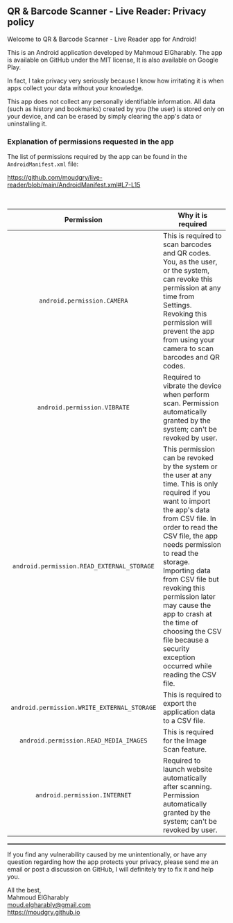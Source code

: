 ## QR & Barcode Scanner - Live Reader: Privacy policy

Welcome to QR & Barcode Scanner - Live Reader app for Android!

This is an Android application developed by Mahmoud ElGharably. The app is available on GitHub under the MIT license, It is also available on Google Play.

In fact, I take privacy very seriously because I know how irritating it is when apps collect your data without your knowledge.

This app does not collect any personally identifiable information. All data (such as history and bookmarks) created by you (the user) is stored only on your device, and can be erased by simply clearing the app's data or uninstalling it.

### Explanation of permissions requested in the app

The list of permissions required by the app can be found in the `AndroidManifest.xml` file:

https://github.com/moudgry/live-reader/blob/main/AndroidManifest.xml#L7-L15

<br/>

| Permission | Why it is required |
| :---: | --- |
| `android.permission.CAMERA` | This is required to scan barcodes and QR codes. You, as the user, or the system, can revoke this permission at any time from Settings. Revoking this permission will prevent the app from using your camera to scan barcodes and QR codes. |
| `android.permission.VIBRATE` | Required to vibrate the device when perform scan. Permission automatically granted by the system; can't be revoked by user. |
| `android.permission.READ_EXTERNAL_STORAGE` | This permission can be revoked by the system or the user at any time. This is only required if you want to import the app's data from CSV file. In order to read the CSV file, the app needs permission to read the storage. Importing data from CSV file but revoking this permission later may cause the app to crash at the time of choosing the CSV file because a security exception occurred while reading the CSV file. |
| `android.permission.WRITE_EXTERNAL_STORAGE` | This is required to export the application data to a CSV file.|
| `android.permission.READ_MEDIA_IMAGES` | This is required for the Image Scan feature.|
| `android.permission.INTERNET` | Required to launch website automatically after scanning. Permission automatically granted by the system; can't be revoked by user. |

 <hr style="border:1px solid gray">

If you find any vulnerability caused by me unintentionally, or have any question regarding how the app protects your privacy, please send me an email or post a discussion on GitHub, I will definitely try to fix it and help you.

All the best,<br/>
Mahmoud ElGharably<br/>
moud.elgharably@gmail.com<br/>
https://moudgry.github.io
